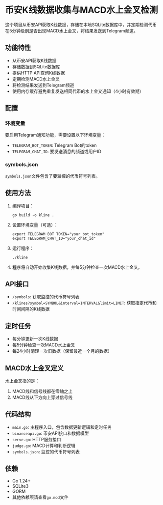# 币安K线数据收集与MACD水上金叉检测

这个项目从币安API获取K线数据，存储在本地SQLite数据库中，并定期检测代币在5分钟级别是否出现MACD水上金叉，将结果发送到Telegram频道。

## 功能特性

- 从币安API获取K线数据
- 存储数据到SQLite数据库
- 提供HTTP API查询K线数据
- 定期检测MACD水上金叉
- 将检测结果发送到Telegram频道
- 使用内存缓存避免重复发送相同代币的水上金叉通知（4小时有效期）

## 配置

### 环境变量

要启用Telegram通知功能，需要设置以下环境变量：

- `TELEGRAM_BOT_TOKEN`: Telegram Bot的token
- `TELEGRAM_CHAT_ID`: 要发送消息的频道或用户ID

### symbols.json

`symbols.json`文件包含了要监控的代币符号列表。

## 使用方法

1. 编译项目：
   ```
   go build -o kline .
   ```

2. 设置环境变量（可选）：
   ```
   export TELEGRAM_BOT_TOKEN="your_bot_token"
   export TELEGRAM_CHAT_ID="your_chat_id"
   ```

3. 运行程序：
   ```
   ./kline
   ```

4. 程序将自动开始收集K线数据，并每5分钟检查一次MACD水上金叉。

## API接口

- `/symbols`: 获取监控的代币符号列表
- `/klines?symbol=SYMBOL&interval=INTERVAL&limit=LIMIT`: 获取指定代币和时间间隔的K线数据

## 定时任务

- 每分钟更新一次K线数据
- 每5分钟检查一次MACD水上金叉
- 每24小时清理一次旧数据（保留最近一个月的数据）

## MACD水上金叉定义

水上金叉指的是：
1. MACD线和信号线都在零轴之上
2. MACD线从下方向上穿过信号线

## 代码结构

- `main.go`: 主程序入口，包含数据更新逻辑和定时任务
- `binanceapi.go`: 币安API接口和数据模型
- `serve.go`: HTTP服务接口
- `judge.go`: MACD计算和判断逻辑
- `symbols.json`: 监控的代币符号列表

## 依赖

- Go 1.24+
- SQLite3
- GORM
- 其他依赖项请查看`go.mod`文件
